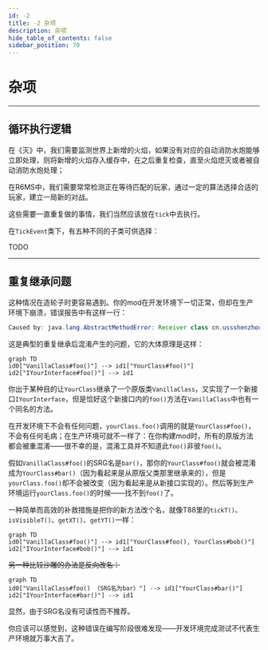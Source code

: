 ```yaml
---
id: -2
title: -2 杂项
description: 杂项
hide_table_of_contents: false
sidebar_position: 70
---
```


# 杂项

---

## 循环执行逻辑

在《灭》中，我们需要监测世界上新增的火焰，如果没有对应的自动消防水炮能够立即处理，则将新增的火焰存入缓存中，在之后重复检查，直至火焰熄灭或者被自动消防水炮处理；

在R6MS中，我们需要常常检测正在等待匹配的玩家，通过一定的算法选择合适的玩家，建立一局新的对战。

这些需要一直重复做的事情，我们当然应该放在`tick`中去执行。

在`TickEvent`类下，有五种不同的子类可供选择：

TODO



---

## 重复继承问题

这种情况在造轮子时更容易遇到。你的mod在开发环境下一切正常，但却在生产环境下崩溃，错误报告中有这样一行：

```java
Caused by: java.lang.AbstractMethodError: Receiver class cn.ussshenzhou.t88.gui.widegt.TButton does not define or inherit an implementation of the resolved method 'abstract int getX()' of interface cn.ussshenzhou.t88.gui.widegt.TWidget.
```

这是典型的重复继承后混淆产生的问题，它的大体原理是这样：

~~~mermaid
graph TD
id0["VanillaClass#foo()"] --> id1["YourClass#foo()"]
id2["IYourInterface#foo()"] --> id1
~~~

你出于某种目的让`YourClass`继承了一个原版类`VanillaClass`，又实现了一个新接口`IYourInterface`，但是恰好这个新接口内的`foo()`方法在`VanillaClass`中也有一个同名的方法。

在开发环境下不会有任何问题，`yourClass.foo()`调用的就是`YourClass#foo()`，不会有任何毛病；在生产环境可就不一样了：在你构建mod时，所有的原版方法都会被重混淆——很不幸的是，混淆工具并不知道此`foo()`非彼`foo()`。

假如`VanillaClass#foo()`的SRG名是`bar()`，那你的`YourClass#foo()`就会被混淆成为`YourClass#bar()`（因为看起来是从原版父类那里继承来的），但是`yourClass.foo()`却不会被改变（因为看起来是从新接口实现的）。然后等到生产环境运行`yourClass.foo()`的时候——找不到`foo()`了。

一种简单而高效的补救措施是把你的新方法改个名，就像T88里的`tickT()`、`isVisibleT()`、`getXT()`、`getYT()`一样：

~~~mermaid
graph TD
id0["VanillaClass#foo()"] --> id1["YourClass#foo(), YourClass#bob()"]
id2["IYourInterface#bob()"] --> id1
~~~

~~另一种比较沙雕的办法是反向改名：~~

~~~mermaid
graph TD
id0["VanillaClass#foo() （SRG名为bar）"] --> id1["YourClass#bar()"]
id2["IYourInterface#bar()"] --> id1
~~~

显然，由于SRG名没有可读性而不推荐。

你应该可以感觉到，这种错误在编写阶段很难发现——开发环境完成测试不代表生产环境就万事大吉了。